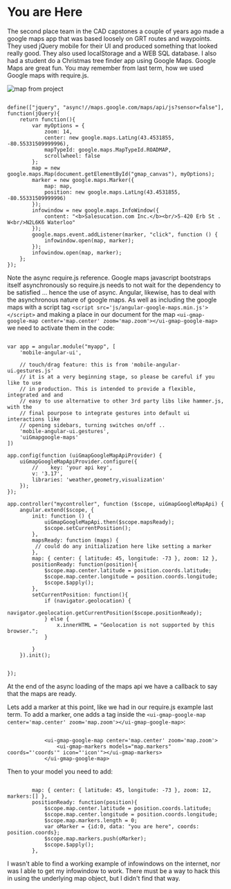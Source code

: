 You are Here
====

The second place team in the CAD capstones a couple of years ago made a google maps app that was based loosely on GRT routes and waypoints. They used jQuery mobile for their UI and produced something that looked really good. They also used localStorage and a WEB SQL database. I also had a student do a Christmas tree finder app using Google Maps. Google Maps are great fun. You may remember from last term, how we used Google maps with require.js.

![map from project](https://rhildred.github.io/courses/PROG8110/googleMap.png "map from project")

```

define(["jquery", "async!//maps.google.com/maps/api/js?sensor=false"], function(jQuery){
    return function(){
        var myOptions = {
            zoom: 14,
            center: new google.maps.LatLng(43.4531855, -80.55331509999996),
            mapTypeId: google.maps.MapTypeId.ROADMAP,
            scrollwheel: false
        };
        map = new google.maps.Map(document.getElementById("gmap_canvas"), myOptions);
        marker = new google.maps.Marker({
            map: map,
            position: new google.maps.LatLng(43.4531855, -80.55331509999996)
        });
        infowindow = new google.maps.InfoWindow({
            content: "<b>Salesucation.com Inc.</b><br/>5-420 Erb St . W<br/>N2L6K6 Waterloo"
        });
        google.maps.event.addListener(marker, "click", function () {
            infowindow.open(map, marker);
        });
        infowindow.open(map, marker);
    };
});

```

Note the async require.js reference. Google maps javascript bootstraps itself asynchronously so require.js needs to not wait for the dependency to be satisfied ... hence the use of async. Angular, likewise, has to deal with the asynchronous nature of google maps. As well as including the google maps with a script tag `<script src='js/angular-google-maps.min.js'></script>` and making a place in our document for the map `<ui-gmap-google-map center='map.center' zoom='map.zoom'></ui-gmap-google-map>` we need to activate them in the code:


```

var app = angular.module("myapp", [
    'mobile-angular-ui',

    // touch/drag feature: this is from 'mobile-angular-ui.gestures.js'
    // it is at a very beginning stage, so please be careful if you like to use
    // in production. This is intended to provide a flexible, integrated and and
    // easy to use alternative to other 3rd party libs like hammer.js, with the
    // final pourpose to integrate gestures into default ui interactions like
    // opening sidebars, turning switches on/off ..
    'mobile-angular-ui.gestures',
    'uiGmapgoogle-maps'
])

app.config(function (uiGmapGoogleMapApiProvider) {
    uiGmapGoogleMapApiProvider.configure({
        //    key: 'your api key',
        v: '3.17',
        libraries: 'weather,geometry,visualization'
    });
});

app.controller("mycontroller", function ($scope, uiGmapGoogleMapApi) {
    angular.extend($scope, {
        init: function () {
            uiGmapGoogleMapApi.then($scope.mapsReady);
            $scope.setCurrentPosition();
        },
        mapsReady: function (maps) {
         // could do any initialization here like setting a marker
        },
        map: { center: { latitude: 45, longitude: -73 }, zoom: 12 },
        positionReady: function(position){
            $scope.map.center.latitude = position.coords.latitude;
            $scope.map.center.longitude = position.coords.longitude;
            $scope.$apply();
        },
        setCurrentPosition: function(){
            if (navigator.geolocation) {
                navigator.geolocation.getCurrentPosition($scope.positionReady);
            } else {
                x.innerHTML = "Geolocation is not supported by this browser.";
            }

        }
    }).init();


});

```

At the end of the async loading of the maps api we have a callback to say that the maps are ready. 


Lets add a marker at this point, like we had in our require.js example last term. To add a marker, one adds a tag inside the `<ui-gmap-google-map center='map.center' zoom='map.zoom'></ui-gmap-google-map>`:

```

            <ui-gmap-google-map center='map.center' zoom='map.zoom'>
                <ui-gmap-markers models="map.markers" coords="'coords'" icon="'icon'"></ui-gmap-markers>
            </ui-gmap-google-map>

```

Then to your model you need to add:

```

        map: { center: { latitude: 45, longitude: -73 }, zoom: 12, markers:[] },
        positionReady: function(position){
            $scope.map.center.latitude = position.coords.latitude;
            $scope.map.center.longitude = position.coords.longitude;
            $scope.map.markers.length = 0;
            var oMarker = {id:0, data: "you are here", coords: position.coords};
            $scope.map.markers.push(oMarker);
            $scope.$apply();
        },

```

I wasn't able to find a working example of infowindows on the internet, nor was I able to get my infowindow to work. There must be a way to hack this in using the underlying map object, but I didn't find that way.
